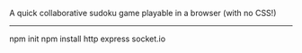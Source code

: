 A quick collaborative sudoku game playable in a browser (with no CSS!)

***

npm init
npm install http express socket.io
